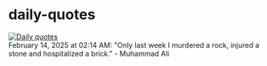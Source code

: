 # daily-quotes
[![Daily quotes](https://github.com/ceepu8/daily-quotes/actions/workflows/daily-quote.yml/badge.svg)](https://github.com/ceepu8/daily-quotes/actions/workflows/daily-quote.yml)<br/>
February 14, 2025 at 02:14 AM: "Only last week I murdered a rock, injured a stone and hospitalized a brick." - Muhammad Ali
